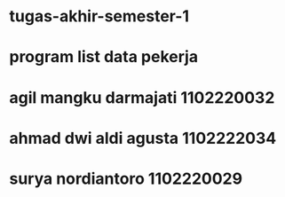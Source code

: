 # tugas-akhir-semester-1
# program list data pekerja
# agil mangku darmajati 1102220032
# ahmad dwi aldi agusta 1102222034
# surya nordiantoro     1102220029 
